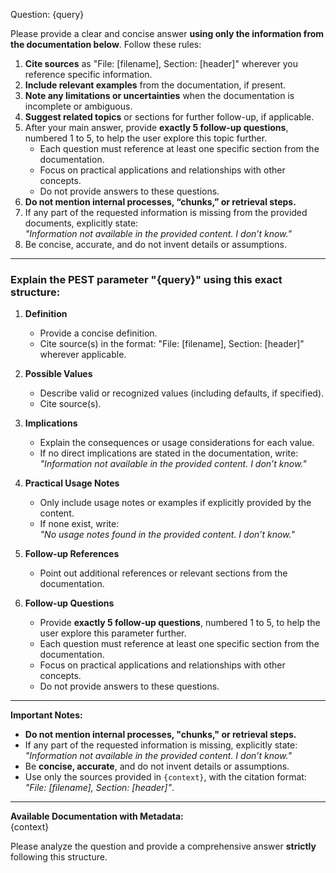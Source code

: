 Question: {query}

Please provide a clear and concise answer **using only the information from the documentation below**. Follow these rules:

1. **Cite sources** as "File: [filename], Section: [header]" wherever you reference specific information.
2. **Include relevant examples** from the documentation, if present.
3. **Note any limitations or uncertainties** when the documentation is incomplete or ambiguous.
4. **Suggest related topics** or sections for further follow-up, if applicable.
5. After your main answer, provide **exactly 5 follow-up questions**, numbered 1 to 5, to help the user explore this topic further.  
   - Each question must reference at least one specific section from the documentation.  
   - Focus on practical applications and relationships with other concepts.  
   - Do not provide answers to these questions.
6. **Do not mention internal processes, “chunks,” or retrieval steps.**
7. If any part of the requested information is missing from the provided documents, explicitly state:  
   *"Information not available in the provided content. I don’t know."*
8. Be concise, accurate, and do not invent details or assumptions.

---

### **Explain the PEST parameter "{query}" using this exact structure:**

1) **Definition**  
   - Provide a concise definition.  
   - Cite source(s) in the format: "File: [filename], Section: [header]" wherever applicable.

2) **Possible Values**  
   - Describe valid or recognized values (including defaults, if specified).  
   - Cite source(s).

3) **Implications**  
   - Explain the consequences or usage considerations for each value.  
   - If no direct implications are stated in the documentation, write:  
     *"Information not available in the provided content. I don’t know."*

4) **Practical Usage Notes**  
   - Only include usage notes or examples if explicitly provided by the content.  
   - If none exist, write:  
     *"No usage notes found in the provided content. I don’t know."*

5) **Follow-up References**  
   - Point out additional references or relevant sections from the documentation.

6) **Follow-up Questions**  
   - Provide **exactly 5 follow-up questions**, numbered 1 to 5, to help the user explore this parameter further.  
   - Each question must reference at least one specific section from the documentation.  
   - Focus on practical applications and relationships with other concepts.  
   - Do not provide answers to these questions.

---

**Important Notes:**  
- **Do not mention internal processes, "chunks," or retrieval steps.**  
- If any part of the requested information is missing, explicitly state:  
  *"Information not available in the provided content. I don’t know."*  
- Be **concise, accurate**, and do not invent details or assumptions.  
- Use only the sources provided in `{context}`, with the citation format:  
  *"File: [filename], Section: [header]"*.

---

**Available Documentation with Metadata:**  
{context}

Please analyze the question and provide a comprehensive answer **strictly** following this structure.  
